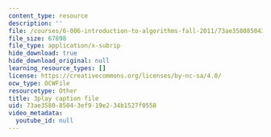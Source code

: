 ```yaml
---
content_type: resource
description: ''
file: /courses/6-006-introduction-to-algorithms-fall-2011/73ae358085043ef919e234b1527f0558_t5Wxk96QjUk.srt
file_size: 67898
file_type: application/x-subrip
hide_download: true
hide_download_original: null
learning_resource_types: []
license: https://creativecommons.org/licenses/by-nc-sa/4.0/
ocw_type: OCWFile
resourcetype: Other
title: 3play caption file
uid: 73ae3580-8504-3ef9-19e2-34b1527f0558
video_metadata:
  youtube_id: null
---
```

